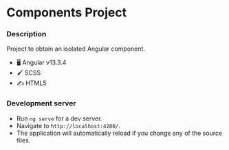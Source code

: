 # Components Project

### Description
Project to obtain an isolated Angular component.

- 🖥️ Angular v13.3.4
- 🖌️ SCSS
- ✍️ HTML5

### Development server

- Run `ng serve` for a dev server.
- Navigate to `http://localhost:4200/`. 
- The application will automatically reload if you change any of the source files.
